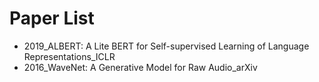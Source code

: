 # Paper List
- 2019_ALBERT: A Lite BERT for Self-supervised Learning of Language Representations_ICLR
- 2016_WaveNet: A Generative Model for Raw Audio_arXiv
